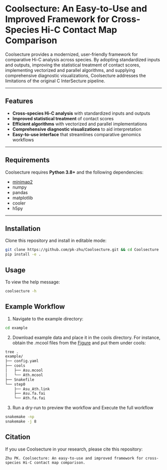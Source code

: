 # Coolsecture: An Easy-to-Use and Improved Framework for Cross-Species Hi-C Contact Map Comparison

Coolsecture provides a modernized, user-friendly framework for comparative Hi-C analysis across species. By adopting standardized inputs and outputs, improving the statistical treatment of contact scores, implementing vectorized and parallel algorithms, and supplying comprehensive diagnostic visualizations, Coolsecture addresses the limitations of the original C InterSecture pipeline.

---

## Features
- **Cross-species Hi-C analysis** with standardized inputs and outputs  
- **Improved statistical treatment** of contact scores  
- **Efficient algorithms** with vectorized and parallel implementations  
- **Comprehensive diagnostic visualizations** to aid interpretation  
- **Easy-to-use interface** that streamlines comparative genomics workflows  

---

## Requirements

Coolsecture requires **Python 3.8+** and the following dependencies:

- [minimap2](https://github.com/lh3/minimap2)  
- numpy  
- pandas  
- matplotlib  
- cooler  
- h5py  

---

## Installation

Clone this repository and install in editable mode:

```bash
git clone https://github.com/pk-zhu/Coolsecture.git && cd Coolsecture
pip install -e .
```
## Usage

To view the help message:

```bash
coolsecture -h
```
## Example Workflow

1. Navigate to the example directory:

```bash
cd example
```

2. Download example data and place it in the cools directory. For instance, obtain the .mcool files from the [Figure](https://github.com/pk-zhu/Coolsecture) and put them under cools:

```bash
tree .
example/
├── config.yaml
├── cools
│   ├── Asu.mcool
│   └── Ath.mcool
├── Snakefile
└── step0
    ├── Asu_Ath.link
    ├── Asu.fa.fai
    └── Ath.fa.fai
```

3. Run a dry-run to preview the workflow and Execute the full workflow

```bash
snakemake -np
snakemake -j 8
```

## Citation

If you use Coolsecture in your research, please cite this repository:
```
Zhu PK. Coolsecture: An easy-to-use and improved framework for cross-species Hi-C contact map comparison.
```
